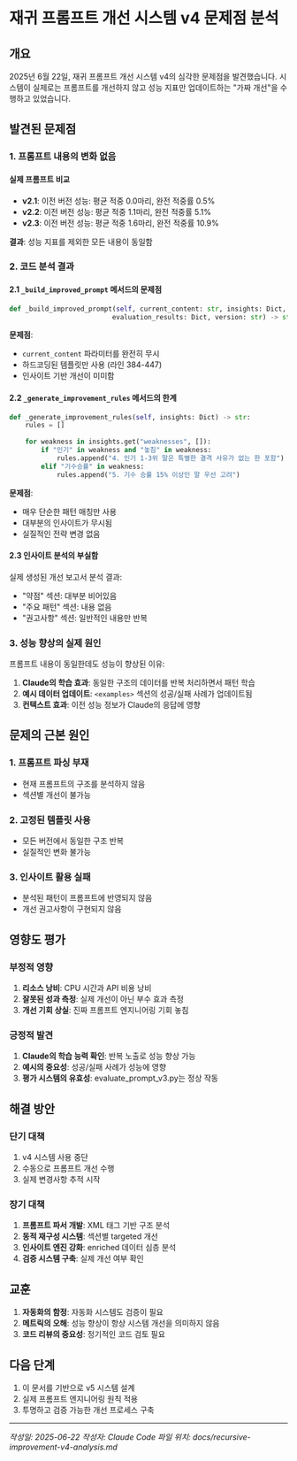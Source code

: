 # 재귀 프롬프트 개선 시스템 v4 문제점 분석

## 개요
2025년 6월 22일, 재귀 프롬프트 개선 시스템 v4의 심각한 문제점을 발견했습니다. 시스템이 실제로는 프롬프트를 개선하지 않고 성능 지표만 업데이트하는 "가짜 개선"을 수행하고 있었습니다.

## 발견된 문제점

### 1. 프롬프트 내용의 변화 없음

#### 실제 프롬프트 비교
- **v2.1**: 이전 버전 성능: 평균 적중 0.0마리, 완전 적중률 0.5%
- **v2.2**: 이전 버전 성능: 평균 적중 1.1마리, 완전 적중률 5.1%
- **v2.3**: 이전 버전 성능: 평균 적중 1.6마리, 완전 적중률 10.9%

**결과**: 성능 지표를 제외한 모든 내용이 동일함

### 2. 코드 분석 결과

#### 2.1 `_build_improved_prompt` 메서드의 문제점
```python
def _build_improved_prompt(self, current_content: str, insights: Dict, 
                          evaluation_results: Dict, version: str) -> str:
```

**문제점**:
- `current_content` 파라미터를 완전히 무시
- 하드코딩된 템플릿만 사용 (라인 384-447)
- 인사이트 기반 개선이 미미함

#### 2.2 `_generate_improvement_rules` 메서드의 한계
```python
def _generate_improvement_rules(self, insights: Dict) -> str:
    rules = []
    
    for weakness in insights.get("weaknesses", []):
        if "인기" in weakness and "놓침" in weakness:
            rules.append("4. 인기 1-3위 말은 특별한 결격 사유가 없는 한 포함")
        elif "기수승률" in weakness:
            rules.append("5. 기수 승률 15% 이상인 말 우선 고려")
```

**문제점**:
- 매우 단순한 패턴 매칭만 사용
- 대부분의 인사이트가 무시됨
- 실질적인 전략 변경 없음

#### 2.3 인사이트 분석의 부실함
실제 생성된 개선 보고서 분석 결과:
- "약점" 섹션: 대부분 비어있음
- "주요 패턴" 섹션: 내용 없음
- "권고사항" 섹션: 일반적인 내용만 반복

### 3. 성능 향상의 실제 원인

프롬프트 내용이 동일한데도 성능이 향상된 이유:

1. **Claude의 학습 효과**: 동일한 구조의 데이터를 반복 처리하면서 패턴 학습
2. **예시 데이터 업데이트**: `<examples>` 섹션의 성공/실패 사례가 업데이트됨
3. **컨텍스트 효과**: 이전 성능 정보가 Claude의 응답에 영향

## 문제의 근본 원인

### 1. 프롬프트 파싱 부재
- 현재 프롬프트의 구조를 분석하지 않음
- 섹션별 개선이 불가능

### 2. 고정된 템플릿 사용
- 모든 버전에서 동일한 구조 반복
- 실질적인 변화 불가능

### 3. 인사이트 활용 실패
- 분석된 패턴이 프롬프트에 반영되지 않음
- 개선 권고사항이 구현되지 않음

## 영향도 평가

### 부정적 영향
1. **리소스 낭비**: CPU 시간과 API 비용 낭비
2. **잘못된 성과 측정**: 실제 개선이 아닌 부수 효과 측정
3. **개선 기회 상실**: 진짜 프롬프트 엔지니어링 기회 놓침

### 긍정적 발견
1. **Claude의 학습 능력 확인**: 반복 노출로 성능 향상 가능
2. **예시의 중요성**: 성공/실패 사례가 성능에 영향
3. **평가 시스템의 유효성**: evaluate_prompt_v3.py는 정상 작동

## 해결 방안

### 단기 대책
1. v4 시스템 사용 중단
2. 수동으로 프롬프트 개선 수행
3. 실제 변경사항 추적 시작

### 장기 대책
1. **프롬프트 파서 개발**: XML 태그 기반 구조 분석
2. **동적 재구성 시스템**: 섹션별 targeted 개선
3. **인사이트 엔진 강화**: enriched 데이터 심층 분석
4. **검증 시스템 구축**: 실제 개선 여부 확인

## 교훈

1. **자동화의 함정**: 자동화 시스템도 검증이 필요
2. **메트릭의 오해**: 성능 향상이 항상 시스템 개선을 의미하지 않음
3. **코드 리뷰의 중요성**: 정기적인 코드 검토 필요

## 다음 단계

1. 이 문서를 기반으로 v5 시스템 설계
2. 실제 프롬프트 엔지니어링 원칙 적용
3. 투명하고 검증 가능한 개선 프로세스 구축

---
*작성일: 2025-06-22*
*작성자: Claude Code*
*파일 위치: docs/recursive-improvement-v4-analysis.md*